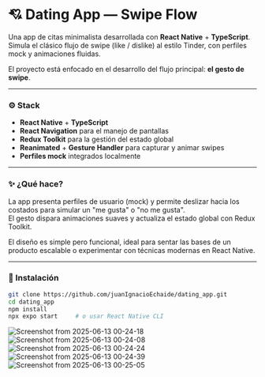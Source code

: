 # 💘 Dating App — Swipe Flow

Una app de citas minimalista desarrollada con **React Native** + **TypeScript**.  
Simula el clásico flujo de swipe (like / dislike) al estilo Tinder, con perfiles mock y animaciones fluidas.

El proyecto está enfocado en el desarrollo del flujo principal: **el gesto de swipe**.

---

### ⚙️ Stack

- **React Native** + **TypeScript**
- **React Navigation** para el manejo de pantallas
- **Redux Toolkit** para la gestión del estado global
- **Reanimated** + **Gesture Handler** para capturar y animar swipes
- **Perfiles mock** integrados localmente

---

### ✨ ¿Qué hace?

La app presenta perfiles de usuario (mock) y permite deslizar hacia los costados para simular un "me gusta" o "no me gusta".  
El gesto dispara animaciones suaves y actualiza el estado global con Redux Toolkit.

El diseño es simple pero funcional, ideal para sentar las bases de un producto escalable o experimentar con técnicas modernas en React Native.

---

### 🚀 Instalación

```bash
git clone https://github.com/juanIgnacioEchaide/dating_app.git
cd dating_app
npm install
npx expo start     # o usar React Native CLI
```
![Screenshot from 2025-06-13 00-24-18](https://github.com/user-attachments/assets/12218c28-8f7e-413e-b3b8-c9e9387345e5)
![Screenshot from 2025-06-13 00-24-08](https://github.com/user-attachments/assets/1dc68635-c28a-4fe0-bbc8-73df192e363d)
![Screenshot from 2025-06-13 00-24-24](https://github.com/user-attachments/assets/b20a7277-8db7-4c3d-9074-95ba473cea06)
![Screenshot from 2025-06-13 00-24-39](https://github.com/user-attachments/assets/9ecc965d-948e-4701-8ae7-0bcce92bd13c)
![Screenshot from 2025-06-13 00-25-05](https://github.com/user-attachments/assets/8e68fe6f-fbec-47f2-b666-d83b44993711)





